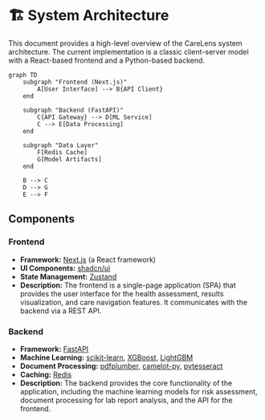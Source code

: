 # 🏗️ System Architecture

This document provides a high-level overview of the CareLens system architecture. The current implementation is a classic client-server model with a React-based frontend and a Python-based backend.

```mermaid
graph TD
    subgraph "Frontend (Next.js)"
        A[User Interface] --> B{API Client}
    end
    
    subgraph "Backend (FastAPI)"
        C{API Gateway} --> D[ML Service]
        C --> E[Data Processing]
    end
    
    subgraph "Data Layer"
        F[Redis Cache]
        G[Model Artifacts]
    end
    
    B --> C
    D --> G
    E --> F
```

## Components

### Frontend

- **Framework:** [Next.js](https://nextjs.org/) (a React framework)
- **UI Components:** [shadcn/ui](https://ui.shadcn.com/)
- **State Management:** [Zustand](https://github.com/pmndrs/zustand)
- **Description:** The frontend is a single-page application (SPA) that provides the user interface for the health assessment, results visualization, and care navigation features. It communicates with the backend via a REST API.

### Backend

- **Framework:** [FastAPI](https://fastapi.tiangolo.com/)
- **Machine Learning:** [scikit-learn](https://scikit-learn.org/), [XGBoost](https://xgboost.ai/), [LightGBM](https://lightgbm.readthedocs.io/)
- **Document Processing:** [pdfplumber](https://github.com/jsvine/pdfplumber), [camelot-py](https://github.com/camelot-dev/camelot), [pytesseract](https://pypi.org/project/pytesseract/)
- **Caching:** [Redis](https://redis.io/)
- **Description:** The backend provides the core functionality of the application, including the machine learning models for risk assessment, document processing for lab report analysis, and the API for the frontend.

